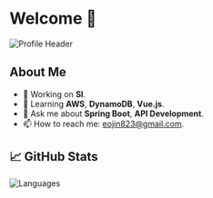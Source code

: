 # Welcome 🚀

![Profile Header]([https://via.placeholder.com/300x150?text=Hello+World])

## About Me
- 🔭 Working on **SI**.
- 🌱 Learning **AWS**, **DynamoDB**, **Vue.js**.
- 💬 Ask me about **Spring Boot**, **API Development**.
- 📫 How to reach me: [eojin823@gmail.com](mailto:eojin823@gmail.com).

## 📈 GitHub Stats
![Languages](https://github-readme-stats.vercel.app/api/top-langs/?username=deepria&layout=compact&theme=radical)

